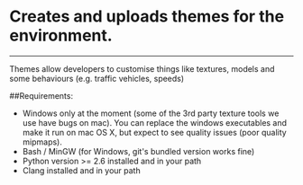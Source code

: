 # Creates and uploads themes for the environment. 
---
Themes allow developers to customise things like textures, models and some behaviours (e.g. traffic vehicles, speeds)

##Requirements:
* Windows only at the moment (some of the 3rd party texture tools we use have bugs on mac). You can replace the windows executables and make it run on mac OS X, but expect to see quality issues (poor quality mipmaps).
* Bash / MinGW (for Windows, git's bundled version works fine)
* Python version >= 2.6 installed and in your path
* Clang installed and in your path
